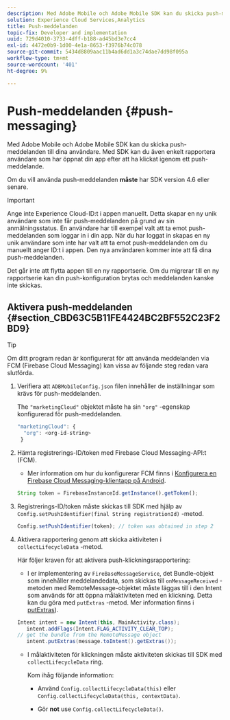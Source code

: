 ```yaml
---
description: Med Adobe Mobile och Adobe Mobile SDK kan du skicka push-meddelanden till dina användare. Med SDK kan du även enkelt rapportera användare som har öppnat din app efter att ha klickat igenom ett push-meddelande.
solution: Experience Cloud Services,Analytics
title: Push-meddelanden
topic-fix: Developer and implementation
uuid: 729d4010-3733-4dff-b188-ad45bd3e7cc4
exl-id: 4472e0b9-1d00-4e1a-8653-f3976b74c078
source-git-commit: 5434d8809aac11b4ad6dd1a3c74dae7dd98f095a
workflow-type: tm+mt
source-wordcount: '401'
ht-degree: 9%

---
```


# Push-meddelanden {#push-messaging}

Med Adobe Mobile och Adobe Mobile SDK kan du skicka push-meddelanden till dina användare. Med SDK kan du även enkelt rapportera användare som har öppnat din app efter att ha klickat igenom ett push-meddelande.

Om du vill använda push-meddelanden **måste** har SDK version 4.6 eller senare.

>[!IMPORTANT]
>
>Ange inte Experience Cloud-ID:t i appen manuellt. Detta skapar en ny unik användare som inte får push-meddelanden på grund av sin anmälningsstatus. En användare har till exempel valt att ta emot push-meddelanden som loggar in i din app. När du har loggat in skapas en ny unik användare som inte har valt att ta emot push-meddelanden om du manuellt anger ID:t i appen. Den nya användaren kommer inte att få dina push-meddelanden.
>
>Det går inte att flytta appen till en ny rapportserie. Om du migrerar till en ny rapportserie kan din push-konfiguration brytas och meddelanden kanske inte skickas.

## Aktivera push-meddelanden {#section_CBD63C5B11FE4424BC2BF552C23F2BD9}

>[!TIP]
>
>Om ditt program redan är konfigurerat för att använda meddelanden via FCM (Firebase Cloud Messaging) kan vissa av följande steg redan vara slutförda.

1. Verifiera att `ADBMobileConfig.json` filen innehåller de inställningar som krävs för push-meddelanden.

   The `"marketingCloud"` objektet måste ha sin `"org"` -egenskap konfigurerad för push-meddelanden.

   ```js
   "marketingCloud": { 
     "org": <org-id-string> 
    }
   ```

1. Hämta registrerings-ID/token med Firebase Cloud Messaging-API:t (FCM).

   * Mer information om hur du konfigurerar FCM finns i [Konfigurera en Firebase Cloud Messaging-klientapp på Android](https://firebase.google.com/docs/cloud-messaging/android/client).

   ```js
   String token = FirebaseInstanceId.getInstance().getToken();
   ```

1. Registrerings-ID/token måste skickas till SDK med hjälp av `Config.setPushIdentifier(final String registrationId)` -metod.

   ```js
   Config.setPushIdentifier(token); // token was obtained in step 2
   ```

1. Aktivera rapportering genom att skicka aktiviteten i `collectLifecycleData` -metod.

   Här följer kraven för att aktivera push-klickningsrapportering:

   * I er implementering av `FireBaseMessageService`, det Bundle-objekt som innehåller meddelandedata, som skickas till `onMessageReceived` -metoden med RemoteMessage-objektet måste läggas till i den Intent som används för att öppna målaktiviteten med en klickning. Detta kan du göra med `putExtras` -metod. Mer information finns i [putExtras](https://developer.android.com/reference/android/content/Intent.html#putExtras(android.os.Bundle))).

   ```java
   Intent intent = new Intent(this, MainActivity.class);
      intent.addFlags(Intent.FLAG_ACTIVITY_CLEAR_TOP);
   // get the bundle from the RemoteMessage object
      intent.putExtras(message.toIntent().getExtras());
   ```

   * I målaktiviteten för klickningen måste aktiviteten skickas till SDK med `collectLifecycleData` ring.

      Kom ihåg följande information:

      * Använd `Config.collectLifecycleData(this)` eller `Config.collectLifecycleData(this, contextData)`.

      * Gör **not** use `Config.collectLifecycleData()`.
